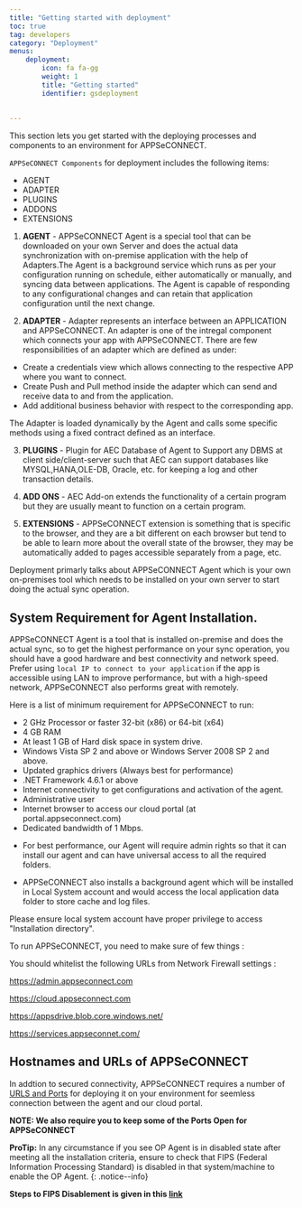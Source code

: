 ```yaml
---
title: "Getting started with deployment"
toc: true
tag: developers
category: "Deployment"
menus: 
    deployment:
        icon: fa fa-gg
        weight: 1
        title: "Getting started"
        identifier: gsdeployment
               
               
---
```


This section lets you get started with the deploying processes and components to an environment for APPSeCONNECT.

`APPSeCONNECT Components` for deployment includes the following items:

* AGENT
* ADAPTER
* PLUGINS
* ADDONS
* EXTENSIONS

1) **AGENT** - APPSeCONNECT Agent is a special tool that can be downloaded on your own Server and does the actual data
synchronization with on-premise application with the help of Adapters.The Agent is a background service which runs 
as per your configuration running on schedule, either automatically or manually, and syncing data between applications. 
The Agent is capable of responding to any configurational changes and can retain that application configuration until
the next change. 

2) **ADAPTER** - Adapter represents an interface between an APPLICATION and APPSeCONNECT. 
An adapter is one of the intregal component which connects your app with APPSeCONNECT. 
There are few responsibilities of an adapter which are defined as under: 

 * Create a credentials view which allows connecting to the respective APP where you want to connect.
 * Create Push and Pull method inside the adapter which can send and receive data to and from the application.
 * Add additional business behavior with respect to the corresponding app.

The Adapter is loaded dynamically by the Agent and calls some specific methods using a fixed contract defined as an interface. 

3) **PLUGINS** - Plugin for AEC Database of Agent to Support any DBMS at client side/client-server such that AEC can support 
databases like MYSQL,HANA,OLE-DB, Oracle, etc. for keeping a log and other transaction details. 

4) **ADD ONS** - AEC Add-on extends the functionality of a certain program but they are usually meant to function on a certain program. 

5) **EXTENSIONS** - APPSeCONNECT extension is something that is specific to the browser, and they are a bit different on 
each browser but tend to be able to learn more about the overall state of the browser, they may be automatically 
added to pages accessible separately from a page, etc.

Deployment primarly talks about APPSeCONNECT Agent which is your own on-premises tool which needs to be installed on your own server to start doing the actual sync operation.

##  System Requirement for Agent Installation. 

APPSeCONNECT Agent is a tool that is installed on-premise and does the actual sync, 
so to get the highest performance on your sync operation, you should have a good hardware and best connectivity 
and network speed. Prefer using `local IP to connect to your application` if the app is accessible using LAN to 
improve performance, but with a high-speed network, APPSeCONNECT also performs great with remotely. 

Here is a list of minimum requirement for APPSeCONNECT to run: 

* 2 GHz Processor or faster 32-bit (x86) or 64-bit (x64)
* 4 GB RAM 
* At least 1 GB of Hard disk space in system drive.
* Windows Vista SP 2 and above or Windows Server 2008 SP 2 and above.
* Updated graphics drivers (Always best for performance)
* .NET Framework 4.6.1 or above
* Internet connectivity to get configurations and activation of the agent.
* Administrative user
* Internet browser to access our cloud portal (at portal.appseconnect.com)
* Dedicated bandwidth of 1 Mbps.

- For best performance, our Agent will require admin rights so that it can install our agent and can have universal access
to all the required folders. 

- APPSeCONNECT also installs a background agent which will be installed in Local System account
and would access the local application data folder to store cache and log files. 

Please ensure local system account have proper privilege to access "Installation directory".

To run APPSeCONNECT, you need to make sure of few things :

You should whitelist the following URLs from Network Firewall settings :

https://admin.appseconnect.com

https://cloud.appseconnect.com

https://appsdrive.blob.core.windows.net/

https://services.appseconnet.com/

## Hostnames and URLs of APPSeCONNECT

In addtion to secured connectivity, APPSeCONNECT requires a number of [URLS and Ports](https://community.appseconnect.com/hostnames-and-urls-for-appseconnect/) for deploying
it on your environment for seemless connection between the agent and our cloud portal. 


**NOTE: We also require you to keep some of the Ports Open for APPSeCONNECT**     

**ProTip:** In any circumstance if you see OP Agent is in disabled state after meeting all the installation
criteria, ensure to check that FIPS (Federal Information Processing Standard) is disabled in that system/machine to enable the OP Agent.
{: .notice--info}

**Steps to FIPS Disablement is given in this [link](https://community.appseconnect.com/story-of-fips-and-appseconnect/)**

 